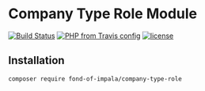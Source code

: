 # Company Type Role Module
[![Build Status](https://travis-ci.org/fond-of-impala/company-type-role.svg?branch=master)](https://travis-ci.org/fond-of-impala/company-type-role)
[![PHP from Travis config](https://img.shields.io/travis/php-v/fond-of-impala/company-type-role.svg)](https://php.net/)
[![license](https://img.shields.io/github/license/fond-of-impala/company-type-role.svg)](https://packagist.org/packages/fond-of-impala/company-type-role)

## Installation

```
composer require fond-of-impala/company-type-role
```

